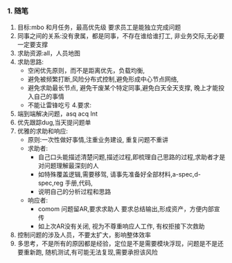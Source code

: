 ### 1. 随笔
1. 目标:mbo 和月任务，最高优先级 要求员工是能独立完成问题
2. 同事之间的关系:没有隶属，都是同事，不存在谁给谁打工, 非业务交际,无必要一定要支撑
2. 求助资源:all，人员地图
3. 求助思路:
   - 空闲优先原则，而不是距离优先，负载均衡,
   - 避免被频繁打断,风险分布式控制,避免形成中心节点网络,
   - 避免求助最长节点, 避免干废某个特定同事,避免白天全天支撑, 晚上才能投入自己的事情
   - 不能让雷锋吃亏
4.要求:
  1. 端到端解决问题，asq acq Int
  2. 优先跟踪dug,当天提问题单
  3. 优雅的求助和响应:
     - 原则:一次性做好事情,注重业务建设, 重复问题不重讲
     - 求助者:
        - 自己口头能描述清楚问题,描述过程,即梳理自己思路的过程,求助者才是对问题理解最深刻的人
        - 如特殊覆盖逻辑,需要移驾, 请事先准备好全部材料,a-spec,d-spec,reg 手册,代码,
        - 说明自己的分析过程和思路
     - 响应者:
         - comom 问题留AR,要求求助人 要求总结输出,形成资产，方便内部宣传
         - 如上次AR没有关闭, 视为不尊重响应人工作, 有权拒接下次救助
  4. 控制问题的涉及人员，不要太扩大，影响整体效率
  5. 多思考，不是所有的原因都是经验，定位是不是需要模块浮现，问题是不是还要重新跑, 随机测试,有可能无法复现,需要承担该风险
